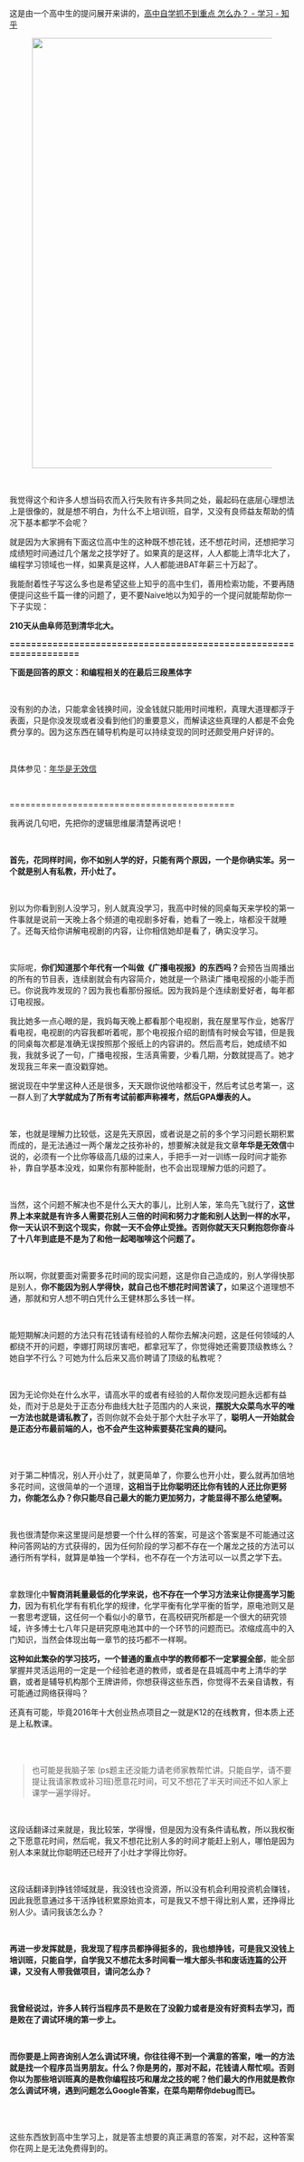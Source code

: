 这是由一个高中生的提问展开来讲的，<a href="https://www.zhihu.com/question/55447746?group_id=811673165938970624" class="internal">高中自学抓不到重点 怎么办？ - 学习 - 知乎</a><figure><img src="https://pic2.zhimg.com/v2-e6bef5984319b7cf0c970e3d64f0bc71_b.png" data-rawwidth="759" data-rawheight="345" class="origin_image zh-lightbox-thumb" width="759" data-original="https://pic2.zhimg.com/v2-e6bef5984319b7cf0c970e3d64f0bc71_r.jpg"></figure><br><p>我觉得这个和许多人想当码农而入行失败有许多共同之处，最起码在底层心理想法上是很像的，就是想不明白，为什么不上培训班，自学，又没有良师益友帮助的情况下基本都学不会呢？</p><p>就是因为大家拥有下面这位高中生的这种既不想花钱，还不想花时间，还想把学习成绩短时间通过几个屠龙之技学好了。如果真的是这样，人人都能上清华北大了，编程学习领域也一样，如果真是这样，人人都能进BAT年薪三十万起了。</p><p>我能耐着性子写这么多也是希望这些上知乎的高中生们，善用检索功能，不要再随便提问这些千篇一律的问题了，更不要Naive地以为知乎的一个提问就能帮助你一下子实现：</p><p><b>210天从曲阜师范到清华北大。</b></p><p><b>==================================================================</b></p><p><b>下面是回答的原文：和编程相关的在最后三段黑体字</b></p><br><p>没有别的办法，只能拿金钱换时间，没金钱就只能用时间堆积，真理大道理都浮于表面，只是你没发现或者没看到他们的重要意义，而解读这些真理的人都是不会免费分享的。因为这东西在辅导机构是可以持续变现的同时还颇受用户好评的。</p><br><p>具体参见：<a href="https://zhuanlan.zhihu.com/p/25066660" class="internal">年华是无效信</a></p><br><p>===========================================</p><p>我再说几句吧，先把你的逻辑思维屡清楚再说吧！</p><br><p><b>首先，花同样时间，你不如别人学的好，只能有两个原因，一个是你确实笨。另一个就是别人有私教，开小灶了。</b></p><br><p>别以为你看到别人没学习，别人就真没学习，我高中时候的同桌每天来学校的第一件事就是说前一天晚上各个频道的电视剧多好看，她看了一晚上，啥都没干就睡了。还每天给你讲解电视剧的内容，让你相信她却是看了，确实没学习。</p><br><p>实际呢，<b>你们知道那个年代有一个叫做《广播电视报》的东西吗？</b>会预告当周播出的所有的节目表，连续剧就会有内容简介，她就是一个熟读广播电视报的小能手而已。你说我咋发现的？因为我也看那份报纸。因为我妈是个连续剧爱好者，每年都订电视报。</p><p>我比她多一点心眼的是，我妈每天晚上都看那个电视剧，我在屋里写作业，她客厅看电视，电视剧的内容我都听着呢，那个电视报介绍的剧情有时候会写错，但是我的同桌每次都是准确无误按照那个报纸上的内容讲的。然后高考后，她成绩不如我，我就多说了一句，广播电视报，生活真需要，少看几期，分数就提高了。她才发现我三年来一直没戳穿她。</p><p>据说现在中学里这种人还是很多，天天跟你说他啥都没干，然后考试总考第一，这一群人到了<b>大学就成为了所有考试前都声称裸考，然后GPA爆表的人。</b></p><br><p>笨，也就是理解力比较低，这是先天原因，或者说是之前的多个学习问题长期积累而成的，是无法通过一两个屠龙之技弥补的，想要解决就是我文章<b>年华是无效信</b>中说的，必须有一个比你等级高几级的过来人，手把手一对一训练一段时间才能弥补，靠自学基本没戏，如果你有那种能耐，也不会出现理解力低的问题了。</p><br><p>当然，这个问题不解决也不是什么天大的事儿，比别人笨，笨鸟先飞就行了，<b>这世界上本来就是有许多人需要花别人三倍的时间和努力才能和别人达到一样的水平，你一天认识不到这个现实，你就一天不会停止受挫。否则你就天天只剩抱怨你奋斗了十八年到底是不是为了和他一起喝咖啡这个问题了。</b></p><br><p>所以啊，你就要面对需要多花时间的现实问题，这是你自己造成的，别人学得快那是别人，<b>你不能因为别人学得快，就自己也不想花时间苦读了，</b>如果这个道理想不通，那就和穷人想不明白凭什么王健林那么多钱一样。</p><br><p>能短期解决问题的方法只有花钱请有经验的人帮你去解决问题，这是任何领域的人都绕不开的问题，李娜打网球厉害吧，都拿冠军了，你觉得她还需要顶级教练么？她自学不行么？可她为什么后来又高价聘请了顶级的私教呢？</p><br><p>因为无论你处在什么水平，请高水平的或者有经验的人帮你发现问题永远都有益处，而对于总是处于正态分布曲线大肚子范围内的人来说，<b>摆脱大众菜鸟水平的唯一方法也就是请私教了，</b>否则你就不会处于那个大肚子水平了，<b>聪明人一开始就会是正态分布最前端的人，也不会产生这种索要葵花宝典的疑问。</b></p><br><br><p>对于第二种情况，别人开小灶了，就更简单了，你要么也开小灶，要么就再加倍地多花时间，这很简单的一个道理，<b>这相当于比你聪明还比你有钱的人还比你更努力，你能怎么办？你只能尽自己最大的能力更加努力，才能显得不那么绝望啊。</b></p><br><p>我也很清楚你来这里提问是想要一个什么样的答案，可是这个答案是不可能通过这种问答网站的方式获得的，因为任何阶段的学习都不存在一个屠龙之技的方法可以通行所有学科，就算是单独一个学科，也不存在一个方法可以一以贯之学下去。</p><br><p>拿数理化中<b>智商消耗量最低的化学来说，也不存在一个学习方法来让你提高学习能力</b>，因为有机化学有有机化学的规律，化学平衡有化学平衡的哲学，原电池则又是一套思考逻辑，这任何一个看似小的章节，在高校研究所都是一个很大的研究领域，许多博士七八年只是研究原电池其中的一个环节的问题而已。浓缩成高中的入门知识，当然会体现出每一章节的技巧都不一样啊。</p><p><b>这种如此繁杂的学习技巧，一个普通的重点中学的教师都不一定掌握全部</b>，能全部掌握并灵活运用的一定是一个经验老道的教师，或者是在县城高中考上清华的学霸，或者是辅导机构那个王牌讲师，你想获得这些东西，你觉得不去亲自请教，有可能通过网络获得吗？</p><p>还真有可能，毕竟2016年十大创业热点项目之一就是K12的在线教育，但本质上还是上私教课。</p><br><br><blockquote><p>也可能是我脑子笨 (ps题主还没能力请老师家教帮忙讲。只能自学，请不要提让我请家教或补习班)愿意花时间，可又不想花了半天时间还不如人家上课学一遍学得好。</p></blockquote><br><p>这段话翻译过来就是，我比较笨，学得慢，但是因为没有条件请私教，所以我权衡之下愿意花时间，然后呢，我又不想花比别人多的时间才能赶上别人，哪怕是因为别人本来就比你聪明还已经开了小灶才学得比你好。</p><br><p>这段话翻译到挣钱领域就是，我没钱也没资源，所以没有机会利用投资机会赚钱，因此我愿意通过多干活挣钱积累原始资本，可是我又不想干得比别人累，还挣得比别人少。请问我该怎么办？</p><br><p><b>再进一步发挥就是，我发现了程序员都挣得挺多的，我也想挣钱，可是我又没钱上培训班，只能自学，自学我又不想花太多时间看一堆大部头书和废话连篇的公开课，又没有人带我做项目，请问怎么办？</b></p><br><p><b>我曾经说过，许多人转行当程序员不是败在了没毅力或者是没有好资料去学习，而是败在了调试环境的第一步上。</b></p><br><p><b>而你要是上网咨询别人怎么调试环境，你往往得不到一个满意的答案，唯一的方法就是找一个程序员当男朋友。什么？你是男的，那对不起，花钱请人帮忙呗。否则你以为那些培训班真的是教你编程技巧和屠龙之技的呢？他们最大的作用就是教你怎么调试环境，遇到问题怎么Google答案，在菜鸟期帮你debug而已。</b></p><br><br><p>这些东西放到高中生学习上，就是答主想要的真正满意的答案，对不起，这种答案你在网上是无法免费得到的。</p>